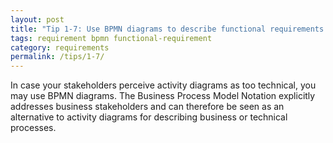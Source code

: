 ```yaml
---
layout: post
title: "Tip 1-7: Use BPMN diagrams to describe functional requirements!"
tags: requirement bpmn functional-requirement
category: requirements
permalink: /tips/1-7/
---
```


In case your stakeholders perceive activity diagrams as too technical, you may use
BPMN diagrams. The Business Process Model Notation explicitly addresses business
stakeholders and can therefore be seen as an alternative to activity diagrams
for describing business or technical processes.
